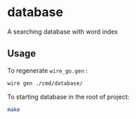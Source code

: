 # database

A searching database with word index 

## Usage
To regenerate `wire_go.gen` :
```bash
wire gen ./cmd/database/
```

To starting database in the root of project:
```bash
make
```

